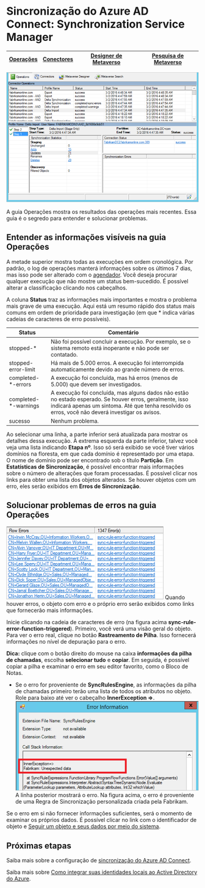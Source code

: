 <properties
	pageTitle="Sincronização do Azure AD Connect: Interface do usuário do Synchronization Service Manager | Microsoft Azure"
	description="Entenda como usar a guia Operações no Synchronization Service Manager para o Azure AD Connect."
	services="active-directory"
	documentationCenter=""
	authors="andkjell"
	manager="stevenpo"
	editor=""/>

<tags
	ms.service="active-directory"
	ms.workload="identity"
	ms.tgt_pltfrm="na"
	ms.devlang="na"
	ms.topic="article"
	ms.date="03/03/2016"
	ms.author="andkjell"/>


# Sincronização do Azure AD Connect: Synchronization Service Manager

| [Operações](active-directory-aadconnectsync-service-manager-ui-operations.md) | [Conectores](active-directory-aadconnectsync-service-manager-ui-connectors.md) | [Designer de Metaverso](active-directory-aadconnectsync-service-manager-ui-mvdesigner.md) | [Pesquisa de Metaverso](active-directory-aadconnectsync-service-manager-ui-mvsearch.md) |
| --- | --- | --- | --- |

![Synchronization Service Manager](./media/active-directory-aadconnectsync-service-manager-ui/operations.png)

A guia Operações mostra os resultados das operações mais recentes. Essa guia é o segredo para entender e solucionar problemas.

## Entender as informações visíveis na guia Operações
A metade superior mostra todas as execuções em ordem cronológica. Por padrão, o log de operações manterá informações sobre os últimos 7 dias, mas isso pode ser alterado com o [agendador](active-directory-aadconnectsync-feature-scheduler.md). Você deseja procurar qualquer execução que não mostre um status bem-sucedido. É possível alterar a classificação clicando nos cabeçalhos.

A coluna **Status** traz as informações mais importantes e mostra o problema mais grave de uma execução. Aqui está um resumo rápido dos status mais comuns em ordem de prioridade para investigação (em que * indica várias cadeias de caracteres de erro possíveis).

| Status | Comentário |
| --- | --- |
| stopped-* | Não foi possível concluir a execução. Por exemplo, se o sistema remoto está inoperante e não pode ser contatado. |
| stopped-error-limit | Há mais de 5.000 erros. A execução foi interrompida automaticamente devido ao grande número de erros. |
| completed-*-errors | A execução foi concluída, mas há erros (menos de 5.000) que devem ser investigados. | 
| completed-*-warnings | A execução foi concluída, mas alguns dados não estão no estado esperado. Se houver erros, geralmente, isso indicará apenas um sintoma. Até que tenha resolvido os erros, você não deverá investigar os avisos. |
| sucesso | Nenhum problema. |

Ao selecionar uma linha, a parte inferior será atualizada para mostrar os detalhes dessa execução. À extrema esquerda da parte inferior, talvez você veja uma lista indicando **Etapa nº**. Isso só será exibido se você tiver vários domínios na floresta, em que cada domínio é representado por uma etapa. O nome de domínio pode ser encontrado sob o título **Partição**. Em **Estatísticas de Sincronização**, é possível encontrar mais informações sobre o número de alterações que foram processadas. É possível clicar nos links para obter uma lista dos objetos alterados. Se houver objetos com um erro, eles serão exibidos em **Erros de Sincronização**.

## Solucionar problemas de erros na guia Operações
![Synchronization Service Manager](./media/active-directory-aadconnectsync-service-manager-ui/errorsync.png) Quando houver erros, o objeto com erro e o próprio erro serão exibidos como links que fornecerão mais informações.

Inicie clicando na cadeia de caracteres de erro (na figura acima **sync-rule-error-function-triggered**). Primeiro, você verá uma visão geral do objeto. Para ver o erro real, clique no botão **Rastreamento de Pilha**. Isso fornecerá informações no nível de depuração para o erro.

**Dica:** clique com o botão direito do mouse na caixa **informações da pilha de chamadas**, escolha **selecionar tudo** e **copiar**. Em seguida, é possível copiar a pilha e examinar o erro em seu editor favorito, como o Bloco de Notas.

- Se o erro for proveniente de **SyncRulesEngine**, as informações da pilha de chamadas primeiro terão uma lista de todos os atributos no objeto. Role para baixo até ver o cabeçalho **InnerException =>**. ![Synchronization Service Manager](./media/active-directory-aadconnectsync-service-manager-ui/errorinnerexception.png) A linha posterior mostrará o erro. Na figura acima, o erro é proveniente de uma Regra de Sincronização personalizada criada pela Fabrikam.

Se o erro em si não fornecer informações suficientes, será o momento de examinar os próprios dados. É possível clicar no link com o identificador de objeto e [Seguir um objeto e seus dados por meio do sistema](active-directory-aadconnectsync-service-manager-ui-connectors.md#follow-an-object-and-its-data-through-the-system).

## Próximas etapas
Saiba mais sobre a configuração de [sincronização do Azure AD Connect](active-directory-aadconnectsync-whatis.md).

Saiba mais sobre [Como integrar suas identidades locais ao Active Directory do Azure](active-directory-aadconnect.md).

<!----HONumber=AcomDC_0309_2016-->